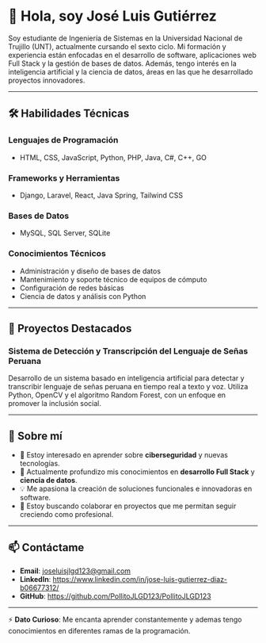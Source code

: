 # 👋 Hola, soy José Luis Gutiérrez  

Soy estudiante de Ingeniería de Sistemas en la Universidad Nacional de Trujillo (UNT), actualmente cursando el sexto ciclo. Mi formación y experiencia están enfocadas en el desarrollo de software, aplicaciones web Full Stack y la gestión de bases de datos. Además, tengo interés en la inteligencia artificial y la ciencia de datos, áreas en las que he desarrollado proyectos innovadores.  

---

## 🛠️ **Habilidades Técnicas**  

### **Lenguajes de Programación**  
- HTML, CSS, JavaScript, Python, PHP, Java, C#, C++, GO  

### **Frameworks y Herramientas**  
- Django, Laravel, React, Java Spring, Tailwind CSS  

### **Bases de Datos**  
- MySQL, SQL Server, SQLite  

### **Conocimientos Técnicos**  
- Administración y diseño de bases de datos  
- Mantenimiento y soporte técnico de equipos de cómputo  
- Configuración de redes básicas  
- Ciencia de datos y análisis con Python  

---

## 📂 **Proyectos Destacados**  

### **Sistema de Detección y Transcripción del Lenguaje de Señas Peruana**  
Desarrollo de un sistema basado en inteligencia artificial para detectar y transcribir lenguaje de señas peruana en tiempo real a texto y voz. Utiliza Python, OpenCV y el algoritmo Random Forest, con un enfoque en promover la inclusión social.

---

## 🚀 **Sobre mí**  

- 👀 Estoy interesado en aprender sobre **ciberseguridad** y nuevas tecnologías.  
- 🌱 Actualmente profundizo mis conocimientos en **desarrollo Full Stack** y **ciencia de datos**.  
- 💡 Me apasiona la creación de soluciones funcionales e innovadoras en software.  
- 💞️ Estoy buscando colaborar en proyectos que me permitan seguir creciendo como profesional.  

---

## 📫 **Contáctame**  
- **Email**: joseluisjlgd123@gmail.com
- **LinkedIn**: https://www.linkedin.com/in/jose-luis-gutierrez-diaz-b06677312/
- **GitHub**: https://github.com/PollitoJLGD123/PollitoJLGD123

---

⚡ **Dato Curioso**: Me encanta aprender constantemente y ademas tengo conocimientos en diferentes ramas de la programación. 

